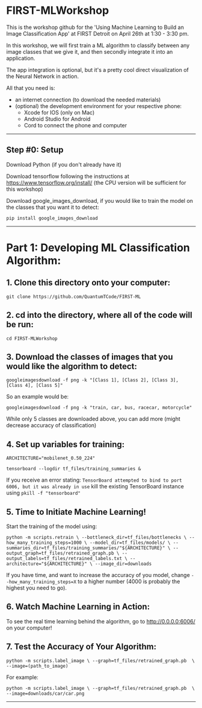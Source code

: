 # FIRST-MLWorkshop
This is the workshop github for the 'Using Machine Learning to Build an Image Classification App' at FIRST Detroit on April 26th at 1:30 - 3:30 pm.

In this workshop, we will first train a ML algorithm to classify between any image classes that we give it, and then secondly integrate it into an application. 

The app integration is optional, but it's a pretty cool direct visualization of the Neural Network in action.

All that you need is: 
 * an internet connection (to download the needed materials)
 * (optional) the development environment for your respective phone:
   * Xcode for IOS (only on Mac)
   * Android Studio for Android 
   * Cord to connect the phone and computer
______________________________________________________________________________________________________________________________
## Step #0: Setup 

Download Python (if you don't already have it)

Download tensorflow following the instructions at https://www.tensorflow.org/install/ (the CPU version will be sufficient for this workshop)

Download google_images_download, if you would like to train the model on the classes that you want it to detect:

`pip install google_images_download`
______________________________________________________________________________________________________________________________

# Part 1: Developing ML Classification Algorithm:

## 1. Clone this directory onto your computer: 

`git clone https://github.com/QuantumTCode/FIRST-ML`



## 2. cd into the directory, where all of the code will be run:

`cd FIRST-MLWorkshop`



## 3. Download the classes of images that you would like the algorithm to detect:

`googleimagesdownload -f png -k "[Class 1], [Class 2], [Class 3], [Class 4], [Class 5]" `

So an example would be:

`googleimagesdownload -f png -k "train, car, bus, racecar, motorcycle"`

While only 5 classes are downloaded above, you can add more (might decrease accuracy of classification)



## 4. Set up variables for training:

`ARCHITECTURE="mobilenet_0.50_224"`

`tensorboard --logdir tf_files/training_summaries &`

If you receive an error stating: `TensorBoard attempted to bind to port 6006, but it was already in use` kill the existing TensorBoard instance using `pkill -f "tensorboard"`


## 5. Time to Initiate Machine Learning!

Start the training of the model using:

`python -m scripts.retrain \
  --bottleneck_dir=tf_files/bottlenecks \
  --how_many_training_steps=1000 \
  --model_dir=tf_files/models/ \
  --summaries_dir=tf_files/training_summaries/"${ARCHITECTURE}" \
  --output_graph=tf_files/retrained_graph.pb \
  --output_labels=tf_files/retrained_labels.txt \
  --architecture="${ARCHITECTURE}" \
  --image_dir=downloads`
  
If you have time, and want to increase the accuracy of you model, change `--how_many_training_steps=X` to a higher number (4000 is probably the highest you need to go).


## 6. Watch Machine Learning in Action:

To see the real time learning behind the algorithm, go to http://0.0.0.0:6006/ on your computer!

## 7. Test the Accuracy of Your Algorithm:

`python -m scripts.label_image \
    --graph=tf_files/retrained_graph.pb  \
    --image=(path_to_image) `
    
For example:

`python -m scripts.label_image \
    --graph=tf_files/retrained_graph.pb  \
    --image=downloads/car/car.png`
  
  
  




______________________________________________________________________________________________________________________________



     
